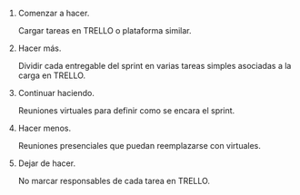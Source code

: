 1. Comenzar a hacer.

   Cargar tareas en TRELLO o plataforma similar.

2. Hacer más.

   Dividir cada entregable del sprint en varias tareas simples asociadas a la carga en TRELLO.
 
3. Continuar haciendo.

   Reuniones virtuales para definir como se encara el sprint.

4. Hacer menos.

   Reuniones presenciales que puedan reemplazarse con virtuales.

5. Dejar de hacer.

   No marcar responsables de cada tarea en TRELLO.